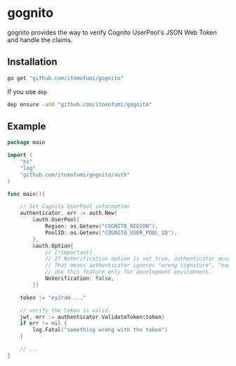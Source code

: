 # gognito

gognito provides the way to verify Cognito UserPool's JSON Web Token and handle the claims.

## Installation

```sh
go get "github.com/itomofumi/gognito"
```

If you use `dep`

```sh
dep ensure -add "github.com/itomofumi/gognito"
```

## Example

```go
package main

import (
    "os"
    "log"
    "github.com/itomofumi/gognito/auth"
)

func main(){

    // Set Cognito UserPool information
    authenticator, err := auth.New(
        &auth.UserPool{
            Region: os.Getenv("COGNITO_REGION"),
            PoolID: os.Getenv("COGNITO_USER_POOL_ID"),
        },
        &auth.Option{
            // [!important]
            // If NoVerification option is set true, authenticator accepts NOT VALID JWT.
            // That means authenticator ignores "wrong signature", "expired", "wrong issuer", and so on.
            // Use this feature only for development environment.
            NoVerification: false,
        })

    token := "eyJraW...."

    // verify the token is valid.
    jwt, err := authenticator.ValidateToken(token)
    if err != nil {
        log.Fatal("something wrong with the token")
    }

    // ...
}
```
